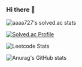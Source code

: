 ### Hi there 👋

![aaaa727's solved.ac stats](https://github-readme-solvedac.hyp3rflow.vercel.app/api/?handle=aaaa727)

[![Solved.ac Profile](http://mazassumnida.wtf/api/v2/generate_badge?boj=aaaa727)](https://solved.ac/aaaa727/)


<!-- https://github.com/JacobLinCool/LeetCode-Stats-Card-->

![Leetcode Stats](https://leetcard.jacoblin.cool/kkminseok?theme=uvicorn&ext=activity)

<!--![Leetcode Stats](https://leetcard.jacoblin.cool/kkminseok?theme=wtf&ext=activity) 재밌는 테마 zz-->

<!-- https://github.com/anuraghazra/github-readme-stats-->
![Anurag's GitHub stats](https://github-readme-stats.vercel.app/api?username=kkminseok&show_icons=true&theme=tokyonight)

<!--
**kkminseok/kkminseok** is a ✨ _special_ ✨ repository because its `README.md` (this file) appears on your GitHub profile.

Here are some ideas to get you started:

- 🔭 I’m currently working on ...
- 🌱 I’m currently learning ...
- 👯 I’m looking to collaborate on ...
- 🤔 I’m looking for help with ...
- 💬 Ask me about ...
- 📫 How to reach me: ...
- 😄 Pronouns: ...
- ⚡ Fun fact: ...
-->
